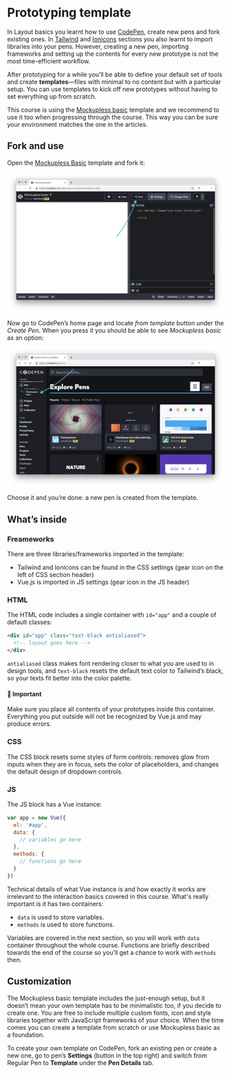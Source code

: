 # Prototyping template

In Layout basics you learnt how to use [CodePen](), create new pens and fork existing ones. In [Tailwind]() and [Ionicons]() sections you also learnt to import libraries into your pens. However, creating a new pen, importing frameworks and setting up the contents for every new prototype is not the most time-efficient workflow.
<!-- todo: link: to articles-->

After prototyping for a while you’ll be able to define your default set of tools and create **templates**—files with minimal to no content but with a particular setup. You can use templates to kick off new prototypes without having to set everything up from scratch. 

This course is using the [Mockupless basic](https://codepen.io/andgordy/pen/OqQPNa) template and we recommend to use it too when progressing through the course. This way you can be sure your environment matches the one in the articles. 

## Fork and use

Open the [Mockupless Basic](https://codepen.io/andgordy/pen/OqQPNa) template and fork it:

![An arrow pointing to the Fork button in CodePens UI](./media/template-fork.png)

Now go to CodePen’s home page and locate *from template* button under the *Create Pen*. When you press it you should be able to see *Mockupless basic* as an option:

![An arrow pointing to the Fork button in CodePens UI](./media/template-create.png)

 Choose it and you’re done: a new pen is created from the template.

## What’s inside

### Freameworks

There are three libraries/frameworks imported in the template:

- Tailwind and Ionicons can be found in the CSS settings (gear icon on the left of CSS section header)
- Vue.js is imported in JS settings (gear icon in the JS header)

### HTML

The HTML code includes a single container with `id="app"` and a couple of default classes:

```html
<div id="app" class="text-black antialiased">
  <!-- layout goes here -->
</div>
```

`antialiased` class makes font rendering closer to what you are used to in design tools, and `text-black` resets the default text color to Tailwind’s black, so your texts fit better into the color palette.

#### 🚨 Important 
Make sure you place all contents of your prototypes inside this container. Everything you put outside will not be recognized by Vue.js and may produce errors.

### CSS

The CSS block resets some styles of form controls: removes glow from inputs when they are in focus, sets the color of placeholders, and changes the default design of dropdown controls.

### JS

The JS block has a Vue instance:

```js
var app = new Vue({
  el: '#app',
  data: {
    // variables go here
  },
  methods: {
    // functions go here
  }
})
```

Technical details of what Vue instance is and how exactly it works are irrelevant to the interaction basics covered in this course. What's really important is it has two containers:

- `data` is used to store variables.
- `methods` is used to store functions.

Variables are covered in the next section, so you will work with `data` container throughout the whole course. Functions are briefly described towards the end of the course so you’ll get a chance to work with `methods` then.

<!-- todo: explain how to work with practice tasks. Maybe in a separate short article.  -->


## Customization

The Mockupless basic template includes the just-enough setup, but it doesn’t mean your own template has to be minimalistic too, if you decide to create one. You are free to include multiple custom fonts, icon and style libraries together with JavaScript frameworks of your choice. When the time comes you can create a template from scratch or use Mockupless basic as a foundation.

To create your own template on CodePen, fork an existing pen or create a new one, go to pen’s **Settings** (button in the top right) and switch from Regular Pen to **Template** under the **Pen Details** tab. 





 





